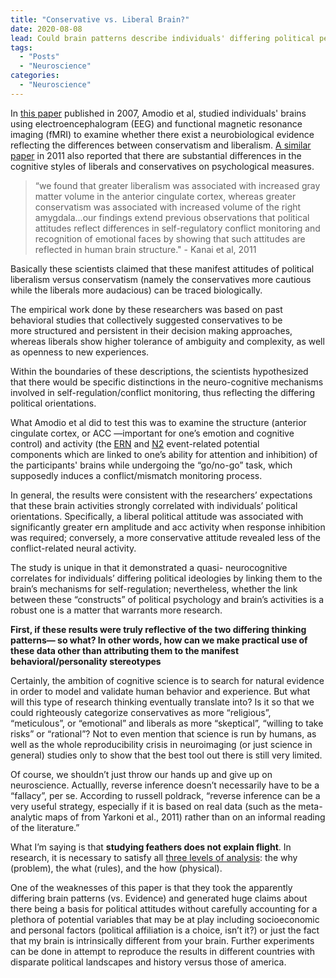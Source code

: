 ```yaml
---
title: "Conservative vs. Liberal Brain?"
date: 2020-08-08
lead: Could brain patterns describe individuals' differing political perspectives?
tags:
  - "Posts"
  - "Neuroscience"
categories:
  - "Neuroscience"
---
```


In [this paper] published in 2007, Amodio et al, studied individuals' brains using electroencephalogram (EEG) and functional magnetic resonance imaging (fMRI) to examine whether there exist a neurobiological evidence reflecting the differences between conservatism and liberalism. [A similar paper] in 2011 also reported that there are substantial differences in the cognitive styles of liberals and conservatives on psychological measures.

> “we found that greater liberalism was associated with increased gray matter volume in the anterior cingulate cortex, whereas greater conservatism was associated with increased volume of the right amygdala…our findings extend previous observations that political attitudes reflect differences in self-regulatory conflict monitoring and recognition of emotional faces by showing that such attitudes are reflected in human brain structure." - Kanai et al, 2011

Basically these scientists claimed that these manifest attitudes of political liberalism versus conservatism (namely the conservatives more cautious while the liberals more audacious) can be traced biologically.

The empirical work done by these researchers was based on past behavioral studies that collectively suggested conservatives to be more structured and persistent in their decision making approaches, whereas liberals show higher tolerance of ambiguity and complexity, as well as openness to new experiences. 

Within the boundaries of these descriptions, the scientists hypothesized that there would be specific distinctions in the neuro-cognitive mechanisms involved in self-regulation/conflict monitoring, thus reflecting the differing political orientations.

What Amodio et al did to test this was to examine the structure (anterior cingulate cortex, or ACC —important for one’s emotion and cognitive control) and activity (the [ERN] and [N2] event-related potential components which are linked to one’s ability for attention and inhibition) of the participants' brains while undergoing the “go/no-go” task, which supposedly induces a conflict/mismatch monitoring process.

In general, the results were consistent with the researchers’ expectations that these brain activities strongly correlated with individuals’ political orientations. Specifically, a liberal political attitude was associated with significantly greater ern amplitude and acc activity when response inhibition was required; conversely, a more conservative attitude revealed less of the conflict-related neural activity.

The study is unique in that it demonstrated a quasi- neurocognitive correlates for individuals’ differing political ideologies by linking them to the brain’s mechanisms for self-regulation; nevertheless, whether the link between these “constructs” of political psychology and brain’s activities is a robust one is a matter that warrants more research.

**First, if these results were truly reflective of the two differing thinking patterns— so what? In other words, how can we make practical use of these data other than attributing them to the manifest behavioral/personality stereotypes**

Certainly, the ambition of cognitive science is to search for natural evidence in order to model and validate human behavior and experience. But what will this type of research thinking eventually translate into? Is it so that we could righteously categorize conservatives as more “religious”, “meticulous”, or “emotional” and liberals as more “skeptical”, “willing to take risks” or “rational”? Not to even mention that science is run by humans, as well as the whole reproducibility crisis in neuroimaging (or just science in general) studies only to show that the best tool out there is still very limited.

Of course, we shouldn’t just throw our hands up and give up on neuroscience. Actuallly, reverse inference doesn’t necessarily have to be a “fallacy”, per se. According to russell poldrack, “reverse inference can be a very useful strategy, especially if it is based on real data (such as the meta-analytic maps of from Yarkoni et al., 2011) rather than on an informal reading of the literature.”

What I’m saying is that **studying feathers does not explain flight**. In research, it is necessary to satisfy all [three levels of analysis]: the why (problem), the what (rules), and the how (physical).

One of the weaknesses of this paper is that they took the apparently differing brain patterns (vs. Evidence) and generated huge claims about there being a basis for political attitudes without carefully accounting for a plethora of potential variables that may be at play including socioeconomic and personal factors (political affiliation is a choice, isn’t it?) or just the fact that my brain is intrinsically different from your brain. Further experiments can be done in attempt to reproduce the results in different countries with disparate political landscapes and history versus those of america.

[this paper]: https://www.nature.com/articles/nn1979
[A similar paper]: https://www.sciencedirect.com/science/article/pii/S0960982211002892
[ERN]: https://en.wikipedia.org/wiki/Error-related_negativity
[N2]: https://en.wikipedia.org/wiki/N200_(neuroscience)
[three levels of analysis]: https://en.wikipedia.org/wiki/David_Marr_(neuroscientist)


